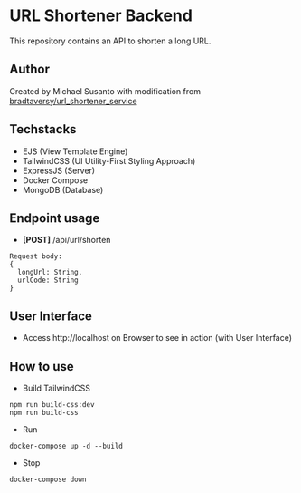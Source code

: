 # URL Shortener Backend
This repository contains an API to shorten a long URL.

## Author
Created by Michael Susanto with modification from [bradtaversy/url_shortener_service](https://github.com/bradtraversy/url_shortener_service)

## Techstacks
- EJS (View Template Engine)
- TailwindCSS (UI Utility-First Styling Approach)
- ExpressJS (Server)
- Docker Compose
- MongoDB (Database)

## Endpoint usage
- **[POST]** /api/url/shorten
```
Request body:
{
  longUrl: String,
  urlCode: String
}
```

## User Interface
- Access http://localhost on Browser to see in action (with User Interface)

## How to use
- Build TailwindCSS
```
npm run build-css:dev
npm run build-css
```

- Run
```
docker-compose up -d --build
```

- Stop
```
docker-compose down
```
